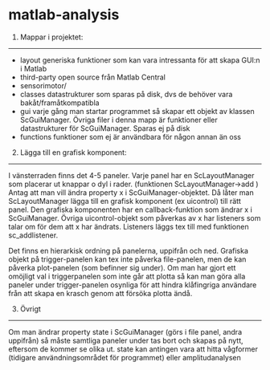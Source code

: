 matlab-analysis
===============

1. Mappar i projektet:
-------------

* layout		generiska funktioner som kan vara intressanta för att skapa GUI:n i Matlab
* third-party	open source från Matlab Central
* sensorimotor/
 * classes		datastrukturer som sparas på disk, dvs de behöver vara bakåt/framåtkompatibla
 * gui		varje gång man startar programmet så skapar ett objekt av klassen ScGuiManager. Övriga filer i denna mapp är funktioner eller datastrukturer för ScGuiManager. Sparas ej på disk
* functions	funktioner som ej är användbara för någon annan än oss

2. Lägga till en grafisk komponent:
-------------

I vänsterraden finns det 4-5 paneler. Varje panel har en ScLayoutManager som placerar ut knappar o dyl i rader. (funktionen ScLayoutManager->add )
Antag att man vill ändra property x i ScGuiManager-objektet. Då låter man ScLayoutManager lägga till en grafisk komponent (ex uicontrol) till rätt panel. Den grafiska komponenten har en callback-funktion som ändrar x i ScGuiManager. Övriga uicontrol-objekt som påverkas av x har listeners som talar om för dem att x har ändrats. Listeners läggs tex till med funktionen sc_addlistener. 

Det finns en hierarkisk ordning på panelerna, uppifrån och ned. Grafiska objekt på trigger-panelen kan tex inte påverka file-panelen, men de kan påverka plot-panelen (som befinner sig under). Om man har gjort ett omöjligt val i triggerpanelen som inte går att plotta så kan man göra alla paneler under trigger-panelen osynliga för att hindra klåfingriga användare från att skapa en krasch genom att försöka plotta ändå.

3. Övrigt
-------------
Om man ändrar property state i ScGuiManager (görs i file panel, andra uppifrån) så måste samtliga paneler under tas bort och skapas på nytt, eftersom de kommer se olika ut. state kan antingen vara att hitta vågformer (tidigare användningsområdet för programmet) eller amplitudanalysen
